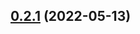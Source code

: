 ## [0.2.1](https://github.com/observeinc/terraform-observe-example/compare/v0.2.0...v0.2.1) (2022-05-13)



